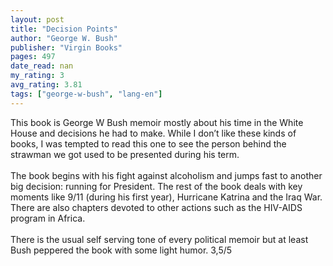```yaml
---
layout: post
title: "Decision Points"
author: "George W. Bush"
publisher: "Virgin Books"
pages: 497
date_read: nan
my_rating: 3
avg_rating: 3.81
tags: ["george-w-bush", "lang-en"]
---
```


This book is George W Bush memoir mostly about his time in the White House and decisions he had to make. While I don’t like these kinds of books, I was tempted to read this one to see the person behind the strawman we got used to be presented during his term. <br/><br/>The book begins with his fight against alcoholism and jumps fast to another big decision: running for President. The rest of the book deals with key moments like 9/11 (during his first year), Hurricane Katrina and the Iraq War. There are also chapters devoted to other actions such as the HIV-AIDS program in Africa. <br/><br/>There is the usual self serving tone of every political memoir but at least Bush peppered the book with some light humor. 3,5/5

